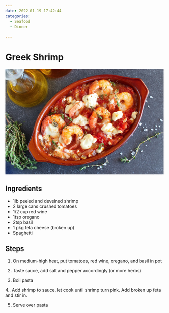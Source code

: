 ```yaml
---
date: 2022-01-19 17:42:44
categories:
  - Seafood
  - Dinner
  
---
```


# Greek Shrimp
![greekshrimp.jpg](../../images/greekshrimp.jpg)


## Ingredients
* 1lb peeled and deveined shrimp
* 2 large cans crushed tomatoes
* 1/2 cup red wine
* 1tsp oregano
* 2tsp basil
* 1 pkg feta cheese (broken up)
* Spaghetti


## Steps
1. On medium-high heat, put tomatoes, red wine, oregano, and basil in pot

2. Taste sauce, add salt and pepper accordingly (or more herbs)

3. Boil pasta

4.. Add shrimp to sauce, let cook until shrimp turn pink. Add broken up feta and stir in.

5. Serve over pasta

